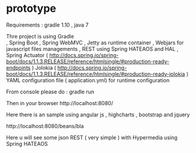 prototype
=========
Requirements : gradle 1.10 , java 7

Thre project is using 
  Gradle<br/>, 
  Spring Boot , 
  Spring WebMVC , 
  Jetty as runtime container , 
  Webjars for javascript files managements , 
  REST using Spring HATEAOS and HAL ,
  Spring Actuator ( http://docs.spring.io/spring-boot/docs/1.1.3.RELEASE/reference/htmlsingle/#production-ready-endpoints )
  Jolokia ( http://docs.spring.io/spring-boot/docs/1.1.3.RELEASE/reference/htmlsingle/#production-ready-jolokia )
  YAML configuration file ( application.yml) for runtime configuration
  
From console please do :
gradle run

Then in your browser
http://localhost:8080/

Here there is an sample using angular js , highcharts , bootstrap and jquery


http://localhost:8080/beans/bla

Here u will see some json REST ( very simple ) with Hypermedia using Spring HATEAOS

